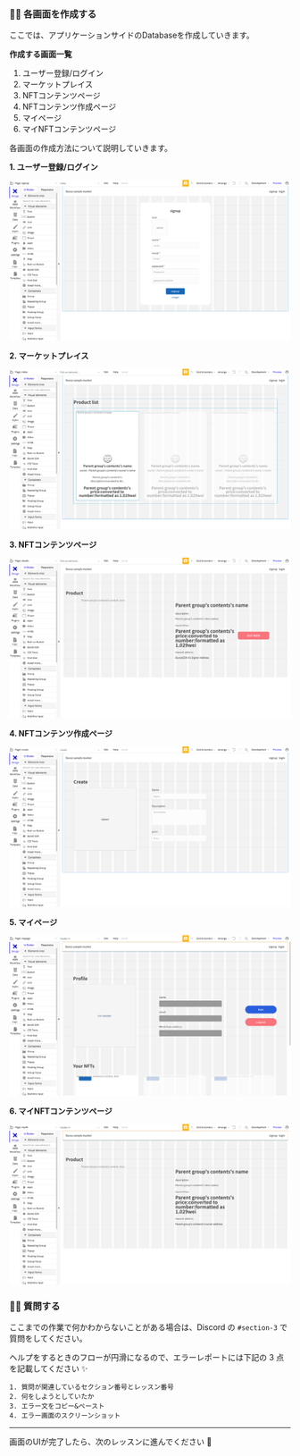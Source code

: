 ### 👩‍💻 各画面を作成する

ここでは、アプリケーションサイドのDatabaseを作成していきます。

**作成する画面一覧**

1.  ユーザー登録/ログイン
2.  マーケットプレイス
3.  NFTコンテンツページ
4.  NFTコンテンツ作成ページ
5.  マイページ
6.  マイNFTコンテンツページ

各画面の作成方法について説明していきます。

**1\. ユーザー登録/ログイン** 

![](/public/images/99-NFT-MarketPlace/section-1/1_3_1.png)

**2\. マーケットプレイス** 

![](/public/images/99-NFT-MarketPlace/section-1/1_3_2.png)

**3\. NFTコンテンツページ** 

![](/public/images/99-NFT-MarketPlace/section-1/1_3_3.png)

**4\. NFTコンテンツ作成ページ** 

![](/public/images/99-NFT-MarketPlace/section-1/1_3_4.png)

**5\. マイページ** 

![](/public/images/99-NFT-MarketPlace/section-1/1_3_5.png)

**6\. マイNFTコンテンツページ** 

![](/public/images/99-NFT-MarketPlace/section-1/1_3_6.png)

### 🙋‍♂️ 質問する

ここまでの作業で何かわからないことがある場合は、Discord の `#section-3` で質問をしてください。

ヘルプをするときのフローが円滑になるので、エラーレポートには下記の 3 点を記載してください ✨

    1. 質問が関連しているセクション番号とレッスン番号
    2. 何をしようとしていたか
    3. エラー文をコピー&ペースト
    4. エラー画面のスクリーンショット
    

* * *

画面のUIが完了したら、次のレッスンに進んでください 🎉

